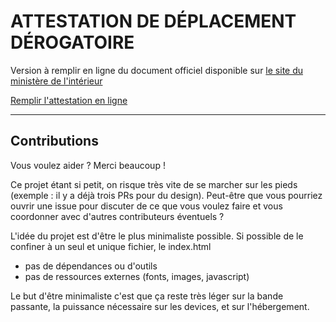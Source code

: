 # ATTESTATION DE DÉPLACEMENT DÉROGATOIRE

Version à remplir en ligne du document officiel disponible sur [le site du ministère de l'intérieur](https://www.interieur.gouv.fr/Actualites/L-actu-du-Ministere/Attestation-de-deplacement-derogatoire)

[Remplir l'attestation en ligne](https://www.attestation-covid.fr/)

---

## Contributions

Vous voulez aider ? Merci beaucoup !

Ce projet étant si petit, on risque très vite de se marcher sur les pieds (exemple : il y a déjà trois PRs pour du design). Peut-être que vous pourriez ouvrir une issue pour discuter de ce que vous voulez faire et vous coordonner avec d'autres contributeurs éventuels ?

L'idée du projet est d'être le plus minimaliste possible. Si possible de le confiner à un seul et unique fichier, le index.html

- pas de dépendances ou d'outils
- pas de ressources externes (fonts, images, javascript)

Le but d'être minimaliste c'est que ça reste très léger sur la bande passante, la puissance nécessaire sur les devices, et sur l'hébergement.
